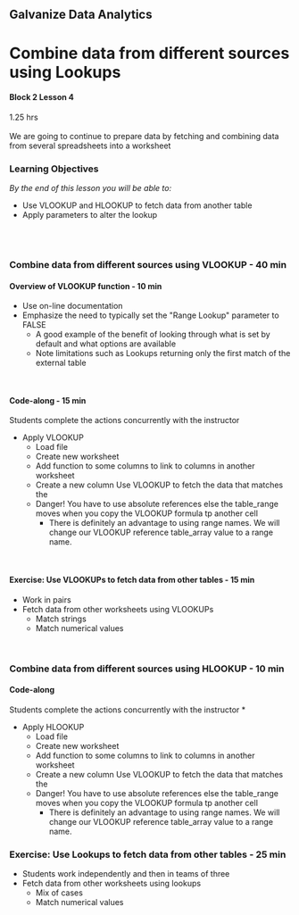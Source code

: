 ## Galvanize Data Analytics
# Combine data from different sources using Lookups
#### Block 2 Lesson 4

1.25 hrs
<br><br>
We are going to continue to prepare data by fetching and combining data from several spreadsheets into a worksheet

### Learning Objectives
*By the end of this lesson you will be able to:*
* Use VLOOKUP and HLOOKUP to fetch data from another table
* Apply parameters to alter the lookup
<br>
<br>
 
### Combine data from different sources using VLOOKUP - 40 min
#### Overview of VLOOKUP function - 10 min
* Use on-line documentation 
* Emphasize the need to typically set the "Range Lookup" parameter to FALSE
  * A good example of the benefit of looking through what is set by default and what options are available
  * Note limitations such as Lookups returning only the first match of the external table  
<br>

#### Code-along - 15 min
Students complete the actions concurrently with the instructor
* Apply VLOOKUP
  * Load file
  * Create new worksheet
  * Add function to some columns to link to columns in another worksheet
  * Create a new column Use VLOOKUP to fetch the data that matches the
  * Danger! You have to use absolute references else the table_range moves when you copy the VLOOKUP formula tp another cell
    * There is definitely an advantage to using range names.  We will change our VLOOKUP reference table_array value to a range name.
<br>

#### Exercise: Use VLOOKUPs to fetch data from other tables - 15 min
* Work in pairs
* Fetch data from other worksheets using VLOOKUPs
  * Match strings
  * Match numerical values
<br>

### Combine data from different sources using HLOOKUP - 10 min  
#### Code-along
Students complete the actions concurrently with the instructor
* 
* Apply HLOOKUP
  * Load file
  * Create new worksheet
  * Add function to some columns to link to columns in another worksheet
  * Create a new column Use VLOOKUP to fetch the data that matches the
  * Danger! You have to use absolute references else the table_range moves when you copy the VLOOKUP formula tp another cell
    * There is definitely an advantage to using range names.  We will change our VLOOKUP reference table_array value to a range name.
    
### Exercise: Use Lookups to fetch data from other tables - 25 min
* Students work independently and then in teams of three
* Fetch data from other worksheets using lookups
  * Mix of cases 
  * Match numerical values
